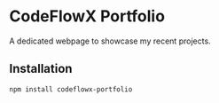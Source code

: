 # CodeFlowX Portfolio
A dedicated webpage to showcase my recent projects.

## Installation
```bash
npm install codeflowx-portfolio
